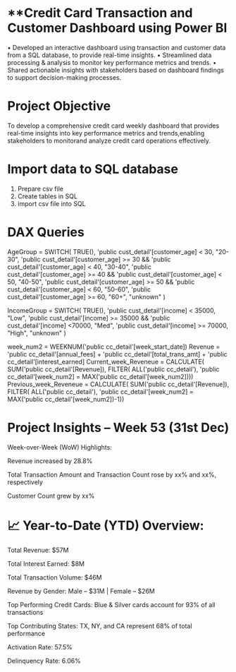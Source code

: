 **Credit Card Transaction and Customer Dashboard using Power BI
==============================================================
• Developed an interactive dashboard using
transaction and customer data from a SQL database,
to provide real-time insights.
• Streamlined data processing & analysis to monitor
key performance metrics and trends.
• Shared actionable insights with stakeholders based
on dashboard findings to support decision-making
processes.

Project Objective
=====================
To develop a comprehensive credit card weekly dashboard that provides real-time insights into key 
performance metrics and trends,enabling stakeholders to monitorand analyze credit card operations
effectively.


Import data to SQL database
============================
1. Prepare csv file
2. Create tables in SQL
3. import csv file into SQL


DAX Queries
=======================
AgeGroup = SWITCH(
TRUE(),
'public cust_detail'[customer_age] < 30, "20-30",
'public cust_detail'[customer_age] >= 30 && 'public cust_detail'[customer_age] < 40, "30-40",
'public cust_detail'[customer_age] >= 40 && 'public cust_detail'[customer_age] < 50, "40-50",
'public cust_detail'[customer_age] >= 50 && 'public cust_detail'[customer_age] < 60, "50-60",
'public cust_detail'[customer_age] >= 60, "60+",
"unknown"
)

IncomeGroup = SWITCH(
TRUE(),
'public cust_detail'[income] < 35000, "Low",
'public cust_detail'[income] >= 35000 && 'public cust_detail'[income] <70000, "Med",
'public cust_detail'[income] >= 70000, "High",
"unknown"
)

week_num2 = WEEKNUM('public cc_detail'[week_start_date])
Revenue = 'public cc_detail'[annual_fees] + 'public cc_detail'[total_trans_amt] + 'public cc_detail'[interest_earned]
Current_week_Reveneue = CALCULATE(
SUM('public cc_detail'[Revenue]),
FILTER(
ALL('public cc_detail'),
'public cc_detail'[week_num2] = MAX('public cc_detail'[week_num2])))
Previous_week_Reveneue = CALCULATE(
SUM('public cc_detail'[Revenue]),
FILTER(
ALL('public cc_detail'),
'public cc_detail'[week_num2] = MAX('public cc_detail'[week_num2])-1))

Project Insights – Week 53 (31st Dec)
====================================
Week-over-Week (WoW) Highlights:

Revenue increased by 28.8%

Total Transaction Amount and Transaction Count rose by xx% and xx%, respectively

Customer Count grew by xx%

📈 Year-to-Date (YTD) Overview:
===================================
Total Revenue: $57M

Total Interest Earned: $8M

Total Transaction Volume: $46M

Revenue by Gender: Male – $31M | Female – $26M

Top Performing Credit Cards: Blue & Silver cards account for 93% of all transactions

Top Contributing States: TX, NY, and CA represent 68% of total performance

Activation Rate: 57.5%

Delinquency Rate: 6.06%

